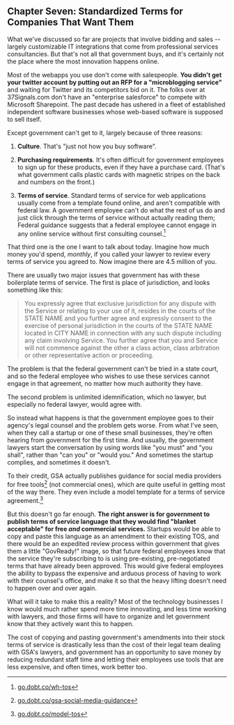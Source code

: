 ## Chapter Seven: Standardized Terms for Companies That Want Them

What we've discussed so far are projects that involve bidding and sales -- largely customizable IT integrations that come from professional services consultancies. But that's not all that government buys, and it's certainly not the place where the most innovation happens online.

Most of the webapps you use don't come with salespeople. **You didn't get your twitter account by putting out an RFP for a "microblogging service"** and waiting for Twitter and its competitors bid on it. The folks over at 37Signals.com don't have an "enterprise salesforce" to compete with Microsoft Sharepoint. The past decade has ushered in a fleet of established independent software businesses whose web-based software is supposed to sell itself.

Except government can't get to it, largely because of three reasons:

1. **Culture**. That's "just not how you buy software".

2. **Purchasing requirements**. It's often difficult for government employees to sign up for these products, even if they have a purchase card. (That's what government calls plastic cards with magnetic stripes on the back and numbers on the front.)

3. **Terms of service**. Standard terms of service for web applications usually come from a template found online, and aren't compatible with federal law. A government employee can't do what the rest of us do and just click through the terms of service without actually reading them; Federal guidance suggests that a federal employee cannot engage in any online service without first consulting counsel.[^11]

That third one is the one I want to talk about today. Imagine how much money you'd spend, *monthly*, if you called your lawyer to review every terms of service you agreed to. Now imagine there are 4.5 million of you.

There are usually two major issues that government has with these boilerplate terms of service. The first is place of jurisdiction, and looks something like this:

> You expressly agree that exclusive jurisdiction for any dispute with the Service or relating to your use of it, resides in the courts of the STATE NAME and you further agree and expressly consent to the exercise of personal jurisdiction in the courts of the STATE NAME located in CITY NAME in connection with any such dispute including any claim involving Service. You further agree that you and Service will not commence against the other a class action, class arbitration or other representative action or proceeding.

The problem is that the federal government can't be tried in a state court, and so the federal employee who wishes to use these services cannot engage in that agreement, no matter how much authority they have.

The second problem is unlimited idemnification, which no lawyer, but especially no federal lawyer, would agree with.

So instead what happens is that the government employee goes to their agency's legal counsel and the problem gets worse. From what I've seen, when they call a startup or one of these small businesses, they're often hearing from government for the first time. And usually, the government lawyers start the conversation by using words like "you must" and "you shall", rather than "can you" or "would you." And sometimes the startup complies, and sometimes it doesn't.

To their credit, GSA actually publishes guidance for social media providers for free tools[^12] (not commercial ones), which are quite useful in getting most of the way there. They even include a model template for a terms of service agreement.[^13]

But this doesn't go far enough. **The right answer is for government to publish terms of service language that they would find "blanket acceptable" for free *and* commercial services.** Startups would be able to copy and paste this language as an amendment to their existing TOS, and there would be an expedited review process within government that gives them a little "GovReady!" image, so that future federal employees know that the service they're subscribing to is using pre-existing, pre-negotiated terms that have already been approved. This would give federal employees the ability to bypass the expensive and arduous process of having to work with their counsel's office, and make it so that the heavy lifting doesn't need to happen over and over again.

What will it take to make this a reality? Most of the technology businesses I know would much rather spend more time innovating, and less time working with lawyers, and those firms will have to organize and let government know that they actively want this to happen.

The cost of copying and pasting government's amendments into their stock terms of service is drastically less than the cost of their legal team dealing with GSA's lawyers, and government has an opportunity to save money by reducing redundant staff time and letting their employees use tools that are less expensive, and often times, work better too.

[^11]: [go.dobt.co/wh-tos](http://go.dobt.co/wh-tos)

[^12]: [go.dobt.co/gsa-social-media-guidance](http://go.dobt.co/gsa-social-media-guidance)

[^13]: [go.dobt.co/model-tos](http://go.dobt.co/model-tos)
